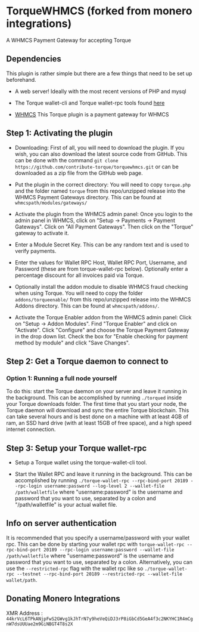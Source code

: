 # TorqueWHMCS (forked from monero integrations)
A WHMCS Payment Gateway for accepting Torque

## Dependencies
This plugin is rather simple but there are a few things that need to be set up beforehand.

* A web server! Ideally with the most recent versions of PHP and mysql

* The Torque wallet-cli and Torque wallet-rpc tools found [here](https://github.com/contribute-torque/Torque/releases)

* [WHMCS](https://www.whmcs.com/)
This Torque plugin is a payment gateway for WHMCS

## Step 1: Activating the plugin
* Downloading: First of all, you will need to download the plugin.  If you wish, you can also download the latest source code from GitHub. This can be done with the command `git clone https://github.com/contribute-torque/torquewhmcs.git` or can be downloaded as a zip file from the GitHub web page.


* Put the plugin in the correct directory: You will need to copy `torque.php` and the folder named `torque` from this repo/unzipped release into the WHMCS Payment Gateways directory. This can be found at `whmcspath/modules/gateways/`

* Activate the plugin from the WHMCS admin panel: Once you login to the admin panel in WHMCS, click on "Setup -> Payments -> Payment Gateways". Click on "All Payment Gateways". Then click on the "Torque" gateway to activate it.

* Enter a Module Secret Key.  This can be any random text and is used to verify payments.  

* Enter the values for Wallet RPC Host, Wallet RPC Port, Username, and Password (these are from torque-wallet-rpc below).  Optionally enter a percentage discount for all invoices paid via Torque.

* Optionally install the addon module to disable WHMCS fraud checking when using Torque. You will need to copy the folder `addons/torqueenable/` from this repo/unzipped release into the WHMCS Addons directory. This can be found at `whmcspath/addons/`.  

* Activate the Torque Enabler addon from the WHMCS admin panel: Click on "Setup -> Addon Modules". Find "Torque Enabler" and click on "Activate". Click "Configure" and choose the Torque Payment Gateway in the drop down list. Check the box for "Enable checking for payment method by module" and click "Save Changes".

## Step 2: Get a Torque daemon to connect to

### Option 1: Running a full node yourself

To do this: start the Torque daemon on your server and leave it running in the background. This can be accomplished by running `./torqued` inside your Torque downloads folder. The first time that you start your node, the Torque daemon will download and sync the entire Torque blockchain. This can take several hours and is best done on a machine with at least 4GB of ram, an SSD hard drive (with at least 15GB of free space), and a high speed internet connection.

## Step 3: Setup your Torque wallet-rpc

* Setup a Torque wallet using the torque-wallet-cli tool.

* Start the Wallet RPC and leave it running in the background. This can be accomplished by running `./torque-wallet-rpc --rpc-bind-port 20189 --rpc-login username:password --log-level 2 --wallet-file /path/walletfile` where "username:password" is the username and password that you want to use, separated by a colon and  "/path/walletfile" is your actual wallet file.



## Info on server authentication
It is recommended that you specify a username/password with your wallet rpc. This can be done by starting your wallet rpc with `torque-wallet-rpc --rpc-bind-port 20189 --rpc-login username:password --wallet-file /path/walletfile` where "username:password" is the username and password that you want to use, separated by a colon. Alternatively, you can use the `--restricted-rpc` flag with the wallet rpc like so `./torque-wallet-rpc --testnet --rpc-bind-port 20189 --restricted-rpc --wallet-file wallet/path`.

## Donating Monero Integrations
XMR Address : `44krVcL6TPkANjpFwS2GWvg1kJhTrN7y9heVeQiDJ3rP8iGbCd5GeA4f3c2NKYHC1R4mCgnW7dsUUUae2m9GiNBGT4T8s2X`
